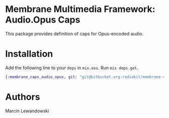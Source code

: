 # Membrane Multimedia Framework: Audio.Opus Caps

This package provides definition of caps for Opus-encoded audio.

# Installation

Add the following line to your `deps` in `mix.exs`.  Run `mix deps.get`.

```elixir
{:membrane_caps_audio_opus, git: "git@bitbucket.org:radiokit/membrane-caps-audio-opus.git"}
```

# Authors

Marcin Lewandowski
